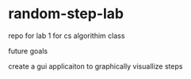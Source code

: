 # random-step-lab
repo for lab 1 for cs algorithim class



future goals

create a gui applicaiton to graphically visuallize steps
